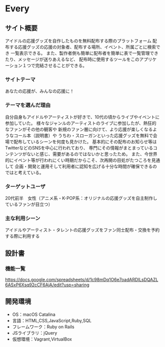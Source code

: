 # Every

## サイト概要
アイドルの応援グッズを自作したものを無料配布する際のプラットフォーム
配布する応援グッズの応援の対象者、配布する場所、イベント、所属ごとに検索でき
一覧表示できる。
また、製作者側も簡単に配布者を簡単に表で一覧管理できたり、メッセージが送りあえるなど、
配布時に使用するツールをこのアプリケーション１つで完結させることができる。

### サイトテーマ
あなたの応援が、みんなの応援に！

### テーマを選んだ理由
自分自身もアイドルやアーティストが好きで、10代の頃からライブやイベントに参加していた。
様々なジャンルのアーティストのライブに参加したが、熱狂的なファンがその他の観客や
新規のファン層に向けて、より応援が楽しくなるようなコール本（説明書）や
うちわ・スローガンといった応援グッズを無料で会場で配布しているシーンを何度も見かけた。
基本的にその配布のお知らせ等はTwitterなどのSNSを中心に行われており、
専門にその情報がまとまっているコンテンツがないと感じ、需要があるのではないかと思ったため。
また、今世界的にイベント等が行われにくい時期だからこそ、次再開の目処がたつころを見通して
企画・開発と運用そして利用者に認知を広げる十分な時間が確保できるのではと考えている。

### ターゲットユーザ
20代前半　女性（アニメ系・K-POP系：オリジナルの応援グッズを自主制作しているファンが目立つ）

### 主な利用シーン
アイドルやアーティスト・タレントの応援グッズをファン同士配布・交換を予約する際に利用する


## 設計書

### 機能一覧
<https://docs.google.com/spreadsheets/d/1c98mDq1O6e7oadARDlLsDQAZL6ASxP6Xsq92cCF6AjA/edit?usp=sharing>

## 開発環境
- OS：macOS Catalina
- 言語：HTML,CSS,JavaScript,Ruby,SQL
- フレームワーク：Ruby on Rails
- JSライブラリ：jQuery
- 仮想環境：Vagrant,VirtualBox
